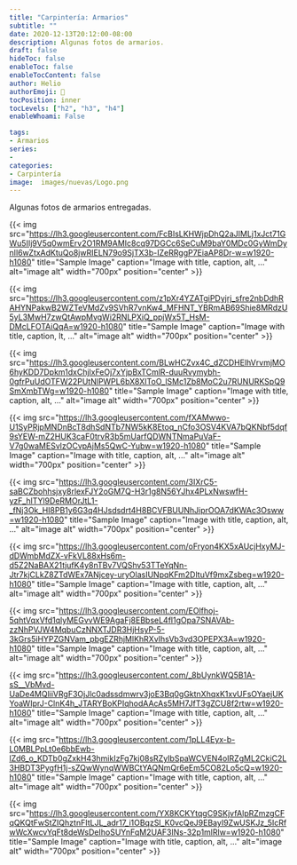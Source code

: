 ```yaml
---
title: "Carpintería: Armarios"
subtitle: ""
date: 2020-12-13T20:12:00-08:00
description: Algunas fotos de armarios.
draft: false
hideToc: false
enableToc: false
enableTocContent: false
author: Helio
authorEmoji: 🔬
tocPosition: inner
tocLevels: ["h2", "h3", "h4"]
enableWhoami: False

tags:
- Armarios
series:
- 
categories:
- Carpintería
image:  images/nuevas/Logo.png
---
```


Algunas fotos de armarios entregadas.

{{< img src="https://lh3.googleusercontent.com/FcBIsLKHWjpDhQ2aJIMLj1xJct71GWu5IIj9V5q0wmErv2O1RM9AMIc8cq97DGCc6SeCuM9baY0MDc0GyWmDynIl6wZtxAdKtuQo8jwRIELN79o9SjTX3b-IZeRRggP7EiaAP8Dr-w=w1920-h1080" title="Sample Image" caption="Image with title, caption, alt, ..." alt="image alt" width="700px" position="center" >}}

{{< img src="https://lh3.googleusercontent.com/z1pXr4YZATgiPDyjrj_sfre2nbDdhRAHYNPakwB2WZTeVMdZv9SVhR7vnKw4_MFHNT_YBRmAB69Shie8MRdzU5yL3MwH7zwQtAwpMvgWi2RNLPXiQ_ppjWx5T_HsM-DMcLFOTAiQqA=w1920-h1080" title="Sample Image" caption="Image with title, caption, lt, ..." alt="image alt" width="700px" position="center" >}}

{{< img src="https://lh3.googleusercontent.com/BLwHCZvx4C_dZCDHElhVrvmjMO6hyKDD7Dpkm1dxChjlxFeOj7xYjpBxTCmlR-duuRvymybh-0gfrPuUdOTFW22PUtNlPWPL6bX8XIToO_lSMc1Zb8MoC2u7RUNURKSpQ9SmXmbTWg=w1920-h1080" title="Sample Image" caption="Image with title, caption, alt, ..." alt="image alt" width="700px" position="center" >}}

{{< img src="https://lh3.googleusercontent.com/fXAMwwo-U1SyPRjpMNDnBcT8dhSdNTb7NW5kK8Etoq_nCfo3OSV4KVA7bQKNbf5dqf9sYEW-mZ2HUK3caF0trvR3b5mUarfQDWNTNmaPuVaF-V7g0waMESvlzOCvpAjMs5QwC-Yubw=w1920-h1080" title="Sample Image" caption="Image with title, caption, alt, ..." alt="image alt" width="700px" position="center" >}}

{{< img src="https://lh3.googleusercontent.com/3IXrC5-saBCZbohhsjxy8rlexFJY2oGM7Q-H3r1g8N56YJhx4PLxNwswfH-yzF_hlTYl9DeRMOrJtL1-_fNj3Ok_HI8PB1y6G3q4HJsdsdrt4H8BCVFBUUNhJiprOOA7dKWAc3Osww=w1920-h1080" title="Sample Image" caption="Image with title, caption, alt, ..." alt="image alt" width="700px" position="center" >}}

{{< img src="https://lh3.googleusercontent.com/oFryon4KX5xAUcjHxyMJ-dDWmbMdZX-vFkVL88xHs6m-d5Z2NaBAX21tjufK4y8nTBv7VQShv53TTeYqNn-Jtr7kjCLkZ8ZTdWEx7ANjcey-uryOlasIUNpqKFm2DltuVf9mxZsbeg=w1920-h1080" title="Sample Image" caption="Image with title, caption, alt, ..." alt="image alt" width="700px" position="center" >}}

{{< img src="https://lh3.googleusercontent.com/EOlfhoj-5qhtVqxVfd1qlyMEGvvWE9AgaFj8EBbseL4fl1gOpa7SNAVAb-zzNhPVJW4MqbuCzNNXTJDR3HjHsyP-5-3kGrs5iHYPZGNVam_pbgEZRhjMlKhRXvIhsVb3vd3OPEPX3A=w1920-h1080" title="Sample Image" caption="Image with title, caption, alt, ..." alt="image alt" width="700px" position="center" >}}

{{< img src="https://lh3.googleusercontent.com/_8bUynkWQ5B1A-sS__VbMvd-UaDe4MQliiVRgF3OjJlc0adssdmwrv3joE3Bq0gGktnXhqxK1xvUFsOYaejUKYoaWIprJ-ClnK4h_JTARYBoKPIqhodAAcAs5MH7JfT3gZCU8f2rtw=w1920-h1080" title="Sample Image" caption="Image with title, caption, alt, ..." alt="image alt" width="700px" position="center" >}}

{{< img src="https://lh3.googleusercontent.com/1pLL4Eyx-b-L0MBLPpLt0e6bbEwb-lZd6_o_KDTb0gZxkH43hmikIzFg7kj08sRZyIbSpaWCVEN4oIRZgML2CkiC2L3HBDT3PygfH1j-sZQwWynqWWBCtYAQNmQr6eEm5CO82Lo5cQ=w1920-h1080" title="Sample Image" caption="Image with title, caption, alt, ..." alt="image alt" width="700px" position="center" >}}

{{< img src="https://lh3.googleusercontent.com/YX8KCKYtqgC9SKjvfAlpRZmzgCFqQKQtFwStZIQhztnFItLJL_adr17_i1OBqzSl_K0vcQeJ9EBayI9ZwUSKJz_5IcRfwWcXwcvYqFt8deWsDeIhoSUYnFqM2UAF3lNs-32p1mlRlw=w1920-h1080" title="Sample Image" caption="Image with title, caption, alt, ..." alt="image alt" width="700px" position="center" >}}



